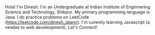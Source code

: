 Hola!
I'm Dinesh. I'm an Undergraduate at Indian Institute of Enginnering Science and Technology, Shibpur. 
My primary programming language is Java. 
I do practice problems on LeetCode (https://leetcode.com/dinesh_lalam/).
I'm curently learning Javascript (a newbie to web develeopment). 
Let's Connect!

<!---
dineshlalam15/dineshlalam15 is a ✨ special ✨ repository because its `README.md` (this file) appears on your GitHub profile.
You can click the Preview link to take a look at your changes.
--->
